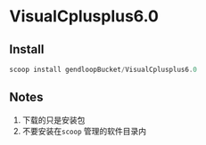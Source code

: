 # VisualCplusplus6.0

## Install

```powershell
scoop install gendloopBucket/VisualCplusplus6.0
```

## Notes

1. 下载的只是安装包
2. 不要安装在`scoop` 管理的软件目录内
